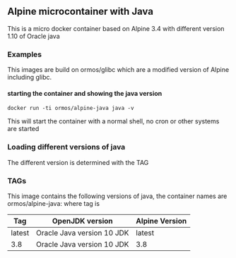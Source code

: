 ## Alpine microcontainer with Java

This is a micro docker container based on Alpine 3.4 with different version 1.10 of Oracle java

### Examples

This images are build on ormos/glibc which are a modified version of Alpine including glibc.

#### starting the container and showing the java version

	docker run -ti ormos/alpine-java java -v

This will start the container with a normal shell, no cron or other systems are started

### Loading different versions of java

The different version is determined with the TAG 

### TAGs

This image contains the following versions of java, the container names are
ormos/alpine-java:<tag> where tag is

| Tag    | OpenJDK version              | Alpine Version |
| ------ | -----------------------------| ---------------|
| latest |  Oracle Java version 10 JDK  | latest         |
| 3.8    |  Oracle Java version 10 JDK  | 3.8            |
